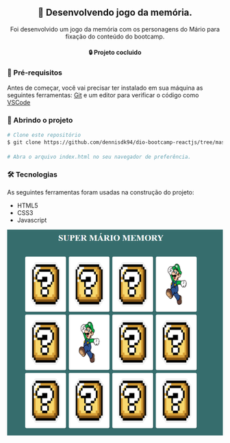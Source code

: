 
<h2 align="center">
 📱 Desenvolvendo jogo da memória.
</h2>
<p align="center">
Foi desenvolvido um jogo da memória com os personagens do Mário para fixação do conteúdo do bootcamp.
</p>
<h4 align="center">
  🔒 Projeto cocluido
</h4>

### 🔨 Pré-requisitos

Antes de começar, você vai precisar ter instalado em sua máquina as seguintes ferramentas:
[Git](https://git-scm.com) e um editor para verificar o código como [VSCode](https://code.visualstudio.com/)


### 📱  Abrindo o projeto
```bash
# Clone este repositório
$ git clone https://github.com/dennisdk94/dio-bootcamp-reactjs/tree/master/jogo-memoria

# Abra o arquivo index.html no seu navegador de preferência.

```

### 🛠 Tecnologias

As seguintes ferramentas foram usadas na construção do projeto:

- HTML5
- CSS3
- Javascript

<p align="center">
  <img align="center" src="https://github.com/dennisdk94/dio-bootcamp-reactjs/blob/master/jogo-memoria/img/tela1.PNG">
</p>
